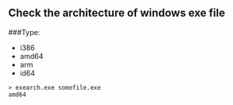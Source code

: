 ## Check the architecture of windows exe file

###Type:

 - i386
 - amd64
 - arm
 - id64

```dosbatch
> exearch.exe somefile.exe
amd64
```